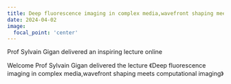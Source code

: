 ```yaml
---
title: Deep fluorescence imaging in complex media,wavefront shaping meets computational imaging
date: 2024-04-02
image:
  focal_point: 'center'
---
```




Prof Sylvain Gigan delivered an inspiring lecture online

Welcome Prof Sylvain Gigan delivered the lecture 《Deep fluorescence imaging in complex media,wavefront shaping meets computational imaging》
